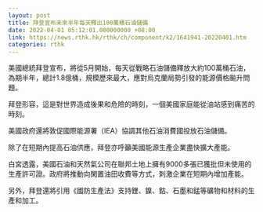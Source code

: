 ```yaml
---
layout: post
title: 拜登宣布未來半年每天釋出100萬桶石油儲備
date: 2022-04-01 05:12:01.000000000 +08:00
link: https://news.rthk.hk/rthk/ch/component/k2/1641941-20220401.htm
categories: rthk
---
```


美國總統拜登宣布，將從5月開始，每天從戰略石油儲備釋放大約100萬桶石油，為期半年，總計1.8億桶，規模歷來最大，應對烏克蘭局勢引發的能源價格飈升問題。 

拜登形容，這是對世界造成後果和危險的時刻，一個美國家庭能從油站感到痛苦的時刻。

美國政府還將敦促國際能源署（IEA）協調其他石油消費國投放石油儲備。

除了在短期內提高石油供應，拜登亦呼籲美國能源生產企業盡快擴大產能。

白宮透露，美國石油和天然氣公司在聯邦土地上擁有9000多張已獲批但未使用的生產許可證。政府將推動向閑置油田收費等方式，刺激企業在短期內增加產能。

另外，拜登還將引用《國防生產法》支持鋰、鎳、鈷、石墨和錳等礦物和材料的生產和加工。
